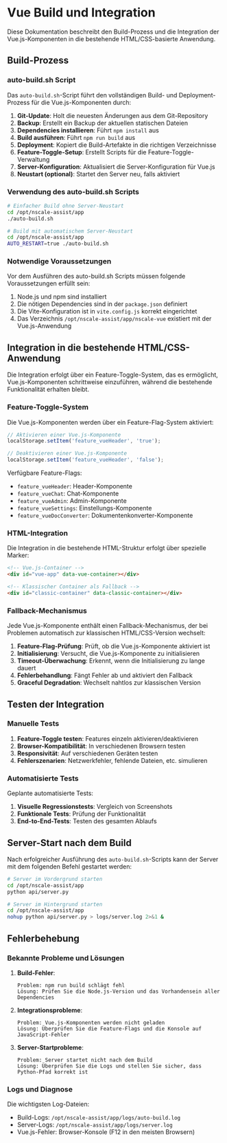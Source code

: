 # Vue Build und Integration

Diese Dokumentation beschreibt den Build-Prozess und die Integration der Vue.js-Komponenten in die bestehende HTML/CSS-basierte Anwendung.

## Build-Prozess

### auto-build.sh Script

Das `auto-build.sh`-Script führt den vollständigen Build- und Deployment-Prozess für die Vue.js-Komponenten durch:

1. **Git-Update**: Holt die neuesten Änderungen aus dem Git-Repository
2. **Backup**: Erstellt ein Backup der aktuellen statischen Dateien
3. **Dependencies installieren**: Führt `npm install` aus
4. **Build ausführen**: Führt `npm run build` aus
5. **Deployment**: Kopiert die Build-Artefakte in die richtigen Verzeichnisse
6. **Feature-Toggle-Setup**: Erstellt Scripts für die Feature-Toggle-Verwaltung
7. **Server-Konfiguration**: Aktualisiert die Server-Konfiguration für Vue.js
8. **Neustart (optional)**: Startet den Server neu, falls aktiviert

### Verwendung des auto-build.sh Scripts

```bash
# Einfacher Build ohne Server-Neustart
cd /opt/nscale-assist/app
./auto-build.sh

# Build mit automatischem Server-Neustart
cd /opt/nscale-assist/app
AUTO_RESTART=true ./auto-build.sh
```

### Notwendige Voraussetzungen

Vor dem Ausführen des auto-build.sh Scripts müssen folgende Voraussetzungen erfüllt sein:

1. Node.js und npm sind installiert
2. Die nötigen Dependencies sind in der `package.json` definiert
3. Die Vite-Konfiguration ist in `vite.config.js` korrekt eingerichtet
4. Das Verzeichnis `/opt/nscale-assist/app/nscale-vue` existiert mit der Vue.js-Anwendung

## Integration in die bestehende HTML/CSS-Anwendung

Die Integration erfolgt über ein Feature-Toggle-System, das es ermöglicht, Vue.js-Komponenten schrittweise einzuführen, während die bestehende Funktionalität erhalten bleibt.

### Feature-Toggle-System

Die Vue.js-Komponenten werden über ein Feature-Flag-System aktiviert:

```javascript
// Aktivieren einer Vue.js-Komponente
localStorage.setItem('feature_vueHeader', 'true');

// Deaktivieren einer Vue.js-Komponente
localStorage.setItem('feature_vueHeader', 'false');
```

Verfügbare Feature-Flags:

- `feature_vueHeader`: Header-Komponente
- `feature_vueChat`: Chat-Komponente
- `feature_vueAdmin`: Admin-Komponente
- `feature_vueSettings`: Einstellungs-Komponente
- `feature_vueDocConverter`: Dokumentenkonverter-Komponente

### HTML-Integration

Die Integration in die bestehende HTML-Struktur erfolgt über spezielle Marker:

```html
<!-- Vue.js-Container -->
<div id="vue-app" data-vue-container></div>

<!-- Klassischer Container als Fallback -->
<div id="classic-container" data-classic-container></div>
```

### Fallback-Mechanismus

Jede Vue.js-Komponente enthält einen Fallback-Mechanismus, der bei Problemen automatisch zur klassischen HTML/CSS-Version wechselt:

1. **Feature-Flag-Prüfung**: Prüft, ob die Vue.js-Komponente aktiviert ist
2. **Initialisierung**: Versucht, die Vue.js-Komponente zu initialisieren
3. **Timeout-Überwachung**: Erkennt, wenn die Initialisierung zu lange dauert
4. **Fehlerbehandlung**: Fängt Fehler ab und aktiviert den Fallback
5. **Graceful Degradation**: Wechselt nahtlos zur klassischen Version

## Testen der Integration

### Manuelle Tests

1. **Feature-Toggle testen**: Features einzeln aktivieren/deaktivieren
2. **Browser-Kompatibilität**: In verschiedenen Browsern testen
3. **Responsivität**: Auf verschiedenen Geräten testen
4. **Fehlerszenarien**: Netzwerkfehler, fehlende Dateien, etc. simulieren

### Automatisierte Tests

Geplante automatisierte Tests:

1. **Visuelle Regressionstests**: Vergleich von Screenshots
2. **Funktionale Tests**: Prüfung der Funktionalität
3. **End-to-End-Tests**: Testen des gesamten Ablaufs

## Server-Start nach dem Build

Nach erfolgreicher Ausführung des `auto-build.sh`-Scripts kann der Server mit dem folgenden Befehl gestartet werden:

```bash
# Server im Vordergrund starten
cd /opt/nscale-assist/app
python api/server.py

# Server im Hintergrund starten
cd /opt/nscale-assist/app
nohup python api/server.py > logs/server.log 2>&1 &
```

## Fehlerbehebung

### Bekannte Probleme und Lösungen

1. **Build-Fehler**: 
   ```
   Problem: npm run build schlägt fehl
   Lösung: Prüfen Sie die Node.js-Version und das Vorhandensein aller Dependencies
   ```

2. **Integrationsprobleme**: 
   ```
   Problem: Vue.js-Komponenten werden nicht geladen
   Lösung: Überprüfen Sie die Feature-Flags und die Konsole auf JavaScript-Fehler
   ```

3. **Server-Startprobleme**:
   ```
   Problem: Server startet nicht nach dem Build
   Lösung: Überprüfen Sie die Logs und stellen Sie sicher, dass Python-Pfad korrekt ist
   ```

### Logs und Diagnose

Die wichtigsten Log-Dateien:

- Build-Logs: `/opt/nscale-assist/app/logs/auto-build.log`
- Server-Logs: `/opt/nscale-assist/app/logs/server.log`
- Vue.js-Fehler: Browser-Konsole (F12 in den meisten Browsern)